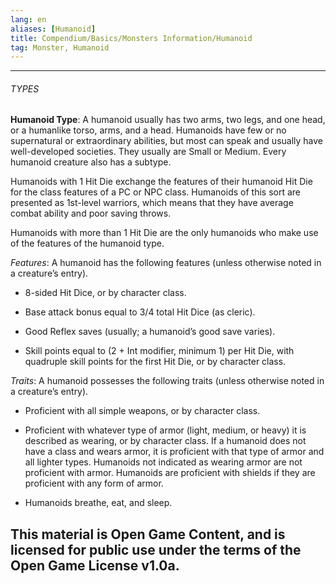 ```yaml
---
lang: en
aliases: [Humanoid]
title: Compendium/Basics/Monsters Information/Humanoid
tag: Monster, Humanoid
---
```



---

###### TYPES

**Humanoid Type**: A humanoid usually has two arms, two legs, and one head, or a humanlike torso, arms, and a head. Humanoids have few or no supernatural or extraordinary abilities, but most can speak and usually have well-developed societies. They usually are Small or Medium. Every humanoid creature also has a subtype.

Humanoids with 1 Hit Die exchange the features of their humanoid Hit Die for the class features of a PC or NPC class. Humanoids of this sort are presented as 1st-level warriors, which means that they have average combat ability and poor saving throws.

Humanoids with more than 1 Hit Die are the only humanoids who make use of the features of the humanoid type.

_Features_: A humanoid has the following features (unless otherwise noted in a creature’s entry).

- 8-sided Hit Dice, or by character class.
    
- Base attack bonus equal to 3/4 total Hit Dice (as cleric).
    
- Good Reflex saves (usually; a humanoid’s good save varies).
    
- Skill points equal to (2 + Int modifier, minimum 1) per Hit Die, with quadruple skill points for the first Hit Die, or by character class.
    

_Traits_: A humanoid possesses the following traits (unless otherwise noted in a creature’s entry).

- Proficient with all simple weapons, or by character class.
    
- Proficient with whatever type of armor (light, medium, or heavy) it is described as wearing, or by character class. If a humanoid does not have a class and wears armor, it is proficient with that type of armor and all lighter types. Humanoids not indicated as wearing armor are not proficient with armor. Humanoids are proficient with shields if they are proficient with any form of armor.
    
- Humanoids breathe, eat, and sleep.
    
This material is Open Game Content, and is licensed for public use under
the terms of the Open Game License v1.0a.
---
  